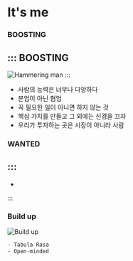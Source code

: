 # It's me 
### BOOSTING
::: BOOSTING
- 

![Hammering man](/images/jacobtemplate.png)
:::

- 사람의 능력은 너무나 다양하다
- 분업이 아닌 협업
- 꼭 필요한 일이 아니면 하지 않는 것
- 핵심 가치를 만들고 그 외에는 신경을 끄자
- 우리가 투자하는 곳은 시장이 아니라 사람

### WANTED
::: 
- 
- 
:::

### Build up 
![Build up](https://sterlinghomeswpg.com/wp-content/uploads/2021/11/things-that-can-delay-new-home-build-featured-image.png)

``` bash
- Tabula Rasa
- Open-minded


```

